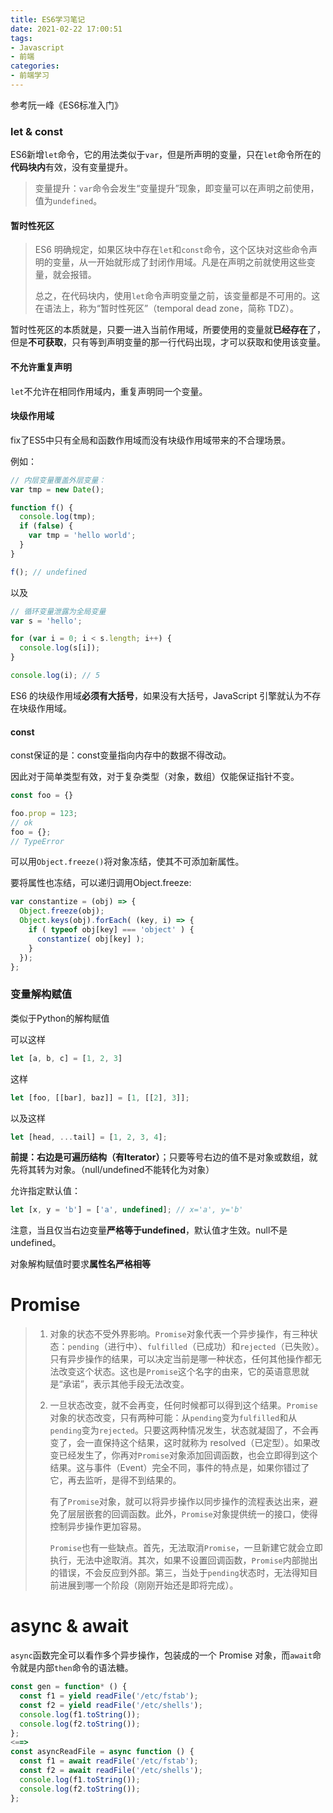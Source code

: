 ```yaml
---
title: ES6学习笔记
date: 2021-02-22 17:00:51
tags:
- Javascript
- 前端
categories:
- 前端学习
---
```

参考阮一峰《ES6标准入门》

<!--more-->

### let & const

ES6新增`let`命令，它的用法类似于`var`，但是所声明的变量，只在`let`命令所在的**代码块内**有效，没有变量提升。

> 变量提升：`var`命令会发生“变量提升”现象，即变量可以在声明之前使用，值为`undefined`。

#### 暂时性死区

> ES6 明确规定，如果区块中存在`let`和`const`命令，这个区块对这些命令声明的变量，从一开始就形成了封闭作用域。凡是在声明之前就使用这些变量，就会报错。
>
> 总之，在代码块内，使用`let`命令声明变量之前，该变量都是不可用的。这在语法上，称为“暂时性死区”（temporal dead zone，简称 TDZ）。

暂时性死区的本质就是，只要一进入当前作用域，所要使用的变量就**已经存在**了，但是**不可获取**，只有等到声明变量的那一行代码出现，才可以获取和使用该变量。

#### 不允许重复声明

`let`不允许在相同作用域内，重复声明同一个变量。

#### 块级作用域

fix了ES5中只有全局和函数作用域而没有块级作用域带来的不合理场景。

例如：

```javascript
// 内层变量覆盖外层变量：
var tmp = new Date();

function f() {
  console.log(tmp);
  if (false) {
    var tmp = 'hello world';
  }
}

f(); // undefined
```

以及

```javascript
// 循环变量泄露为全局变量
var s = 'hello';

for (var i = 0; i < s.length; i++) {
  console.log(s[i]);
}

console.log(i); // 5	
```

ES6 的块级作用域**必须有大括号**，如果没有大括号，JavaScript 引擎就认为不存在块级作用域。

#### const

const保证的是：const变量指向内存中的数据不得改动。

因此对于简单类型有效，对于复杂类型（对象，数组）仅能保证指针不变。

```javascript
const foo = {}

foo.prop = 123;
// ok
foo = {};
// TypeError
```

可以用`Object.freeze()`将对象冻结，使其不可添加新属性。

要将属性也冻结，可以递归调用Object.freeze:

```javascript
var constantize = (obj) => {
  Object.freeze(obj);
  Object.keys(obj).forEach( (key, i) => {
    if ( typeof obj[key] === 'object' ) {
      constantize( obj[key] );
    }
  });
};
```

### 变量解构赋值

类似于Python的解构赋值

可以这样

```javascript
let [a, b, c] = [1, 2, 3]
```

这样

```javascript
let [foo, [[bar], baz]] = [1, [[2], 3]];
```

以及这样

```javascript
let [head, ...tail] = [1, 2, 3, 4];
```

**前提：右边是可遍历结构（有Iterator）**；只要等号右边的值不是对象或数组，就先将其转为对象。（null/undefined不能转化为对象）

允许指定默认值：

```javascript
let [x, y = 'b'] = ['a', undefined]; // x='a', y='b'
```

注意，当且仅当右边变量**严格等于undefined**，默认值才生效。null不是undefined。

对象解构赋值时要求**属性名严格相等**

# Promise

> 1. 对象的状态不受外界影响。`Promise`对象代表一个异步操作，有三种状态：`pending`（进行中）、`fulfilled`（已成功）和`rejected`（已失败）。只有异步操作的结果，可以决定当前是哪一种状态，任何其他操作都无法改变这个状态。这也是`Promise`这个名字的由来，它的英语意思就是“承诺”，表示其他手段无法改变。
>
> 2. 一旦状态改变，就不会再变，任何时候都可以得到这个结果。`Promise`对象的状态改变，只有两种可能：从`pending`变为`fulfilled`和从`pending`变为`rejected`。只要这两种情况发生，状态就凝固了，不会再变了，会一直保持这个结果，这时就称为 resolved（已定型）。如果改变已经发生了，你再对`Promise`对象添加回调函数，也会立即得到这个结果。这与事件（Event）完全不同，事件的特点是，如果你错过了它，再去监听，是得不到结果的。
>
>    有了`Promise`对象，就可以将异步操作以同步操作的流程表达出来，避免了层层嵌套的回调函数。此外，`Promise`对象提供统一的接口，使得控制异步操作更加容易。
>
>    `Promise`也有一些缺点。首先，无法取消`Promise`，一旦新建它就会立即执行，无法中途取消。其次，如果不设置回调函数，`Promise`内部抛出的错误，不会反应到外部。第三，当处于`pending`状态时，无法得知目前进展到哪一个阶段（刚刚开始还是即将完成）。

# async & await

`async`函数完全可以看作多个异步操作，包装成的一个 Promise 对象，而`await`命令就是内部`then`命令的语法糖。

```javascript
const gen = function* () {
  const f1 = yield readFile('/etc/fstab');
  const f2 = yield readFile('/etc/shells');
  console.log(f1.toString());
  console.log(f2.toString());
};
<==>
const asyncReadFile = async function () {
  const f1 = await readFile('/etc/fstab');
  const f2 = await readFile('/etc/shells');
  console.log(f1.toString());
  console.log(f2.toString());
};
```

